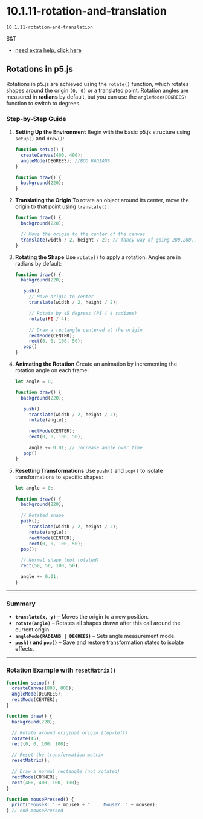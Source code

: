 # 10.1.11-rotation-and-translation
```
10.1.11-rotation-and-translation
```
S&T
- [need extra help, click here ](https://www.youtube.com/watch?v=o9sgjuh-CBM&list=PLRqwX-V7Uu6ZmA-d3D0iFIvgrB5_7kB8H&ab_channel=TheCodingTrain)

## **Rotations in p5.js**

Rotations in p5.js are achieved using the `rotate()` function, which rotates shapes around the origin `(0, 0)` or a translated point. Rotation angles are measured in **radians** by default, but you can use the `angleMode(DEGREES)` function to switch to degrees.


### **Step-by-Step Guide**

1. **Setting Up the Environment**
   Begin with the basic p5.js structure using `setup()` and `draw()`:

   ```javascript
   function setup() {
     createCanvas(400, 400);
     angleMode(DEGREES); //BOO RADIANS
   }

   function draw() {
     background(220);
   }
   ```

2. **Translating the Origin**
   To rotate an object around its center, move the origin to that point using `translate()`:

   ```javascript
   function draw() {
     background(220);

     // Move the origin to the center of the canvas
     translate(width / 2, height / 2); // fancy way of going 200,200... no thinking necessary 
   }
   ```

3. **Rotating the Shape**
   Use `rotate()` to apply a rotation. Angles are in radians by default:

   ```javascript
   function draw() {
     background(220);

      push()
        // Move origin to center
        translate(width / 2, height / 2);
   
        // Rotate by 45 degrees (PI / 4 radians)
        rotate(PI / 4);
   
        // Draw a rectangle centered at the origin
        rectMode(CENTER);
        rect(0, 0, 100, 50);
      pop()
   }
   ```

4. **Animating the Rotation**
   Create an animation by incrementing the rotation angle on each frame:

   ```javascript
   let angle = 0;

   function draw() {
     background(220);

      push()
        translate(width / 2, height / 2);
        rotate(angle);
   
        rectMode(CENTER);
        rect(0, 0, 100, 50);
   
        angle += 0.01; // Increase angle over time
      pop()
   }
   ```

5. **Resetting Transformations**
   Use `push()` and `pop()` to isolate transformations to specific shapes:

   ```javascript
   let angle = 0;

   function draw() {
     background(220);

     // Rotated shape
     push();
        translate(width / 2, height / 2);
        rotate(angle);
        rectMode(CENTER);
        rect(0, 0, 100, 50);
     pop();

     // Normal shape (not rotated)
     rect(50, 50, 100, 50);

     angle += 0.01;
   }
   ```

---

### **Summary**

* **`translate(x, y)`** – Moves the origin to a new position.
* **`rotate(angle)`** – Rotates all shapes drawn after this call around the current origin.
* **`angleMode(RADIANS | DEGREES)`** – Sets angle measurement mode.
* **`push()` and `pop()`** – Save and restore transformation states to isolate effects.

---

### **Rotation Example with `resetMatrix()`**

```javascript
function setup() {
  createCanvas(800, 800);
  angleMode(DEGREES);
  rectMode(CENTER);
}

function draw() {
  background(220);

  // Rotate around original origin (top-left)
  rotate(45);
  rect(0, 0, 100, 100);

  // Reset the transformation matrix
  resetMatrix();

  // Draw a normal rectangle (not rotated)
  rectMode(CORNER);
  rect(400, 400, 100, 100);
}

function mousePressed() {
  print("MouseX: " + mouseX + "     MouseY: " + mouseY);
} // end mousePressed
```
